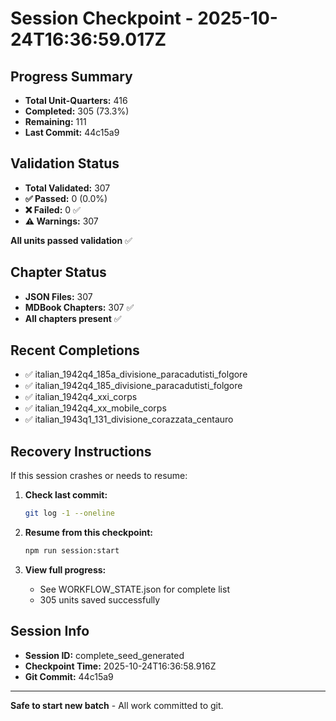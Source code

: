 # Session Checkpoint - 2025-10-24T16:36:59.017Z

## Progress Summary

- **Total Unit-Quarters:** 416
- **Completed:** 305 (73.3%)
- **Remaining:** 111
- **Last Commit:** 44c15a9

## Validation Status

- **Total Validated:** 307
- **✅ Passed:** 0 (0.0%)
- **❌ Failed:** 0 ✅
- **⚠️ Warnings:** 307

**All units passed validation** ✅

## Chapter Status

- **JSON Files:** 307
- **MDBook Chapters:** 307 ✅
- **All chapters present** ✅

## Recent Completions

- ✅ italian_1942q4_185a_divisione_paracadutisti_folgore
- ✅ italian_1942q4_185_divisione_paracadutisti_folgore
- ✅ italian_1942q4_xxi_corps
- ✅ italian_1942q4_xx_mobile_corps
- ✅ italian_1943q1_131_divisione_corazzata_centauro

## Recovery Instructions

If this session crashes or needs to resume:

1. **Check last commit:**
   ```bash
   git log -1 --oneline
   ```

2. **Resume from this checkpoint:**
   ```bash
   npm run session:start
   ```

3. **View full progress:**
   - See WORKFLOW_STATE.json for complete list
   - 305 units saved successfully

## Session Info

- **Session ID:** complete_seed_generated
- **Checkpoint Time:** 2025-10-24T16:36:58.916Z
- **Git Commit:** 44c15a9

---

**Safe to start new batch** - All work committed to git.
